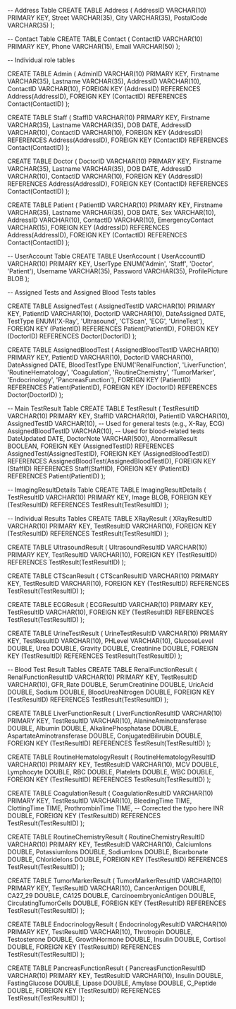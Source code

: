 -- Address Table
CREATE TABLE Address (
    AddressID VARCHAR(10) PRIMARY KEY,
    Street VARCHAR(35),
    City VARCHAR(35),
    PostalCode VARCHAR(35)
);

-- Contact Table
CREATE TABLE Contact (
    ContactID VARCHAR(10) PRIMARY KEY,
    Phone VARCHAR(15),
    Email VARCHAR(50)
);

-- Individual role tables

CREATE TABLE Admin (
    AdminID VARCHAR(10) PRIMARY KEY,
    Firstname VARCHAR(35),
    Lastname VARCHAR(35),
    AddressID VARCHAR(10),
    ContactID VARCHAR(10),
    FOREIGN KEY (AddressID) REFERENCES Address(AddressID),
    FOREIGN KEY (ContactID) REFERENCES Contact(ContactID)
);

CREATE TABLE Staff (
    StaffID VARCHAR(10) PRIMARY KEY,
    Firstname VARCHAR(35),
    Lastname VARCHAR(35),
    DOB DATE,
    AddressID VARCHAR(10),
    ContactID VARCHAR(10),
    FOREIGN KEY (AddressID) REFERENCES Address(AddressID),
    FOREIGN KEY (ContactID) REFERENCES Contact(ContactID)
);

CREATE TABLE Doctor (
    DoctorID VARCHAR(10) PRIMARY KEY,
    Firstname VARCHAR(35),
    Lastname VARCHAR(35),
    DOB DATE,
    AddressID VARCHAR(10),
    ContactID VARCHAR(10),
    FOREIGN KEY (AddressID) REFERENCES Address(AddressID),
    FOREIGN KEY (ContactID) REFERENCES Contact(ContactID)
);

CREATE TABLE Patient (
    PatientID VARCHAR(10) PRIMARY KEY,
    Firstname VARCHAR(35),
    Lastname VARCHAR(35),
    DOB DATE,
    Sex VARCHAR(10),
    AddressID VARCHAR(10),
    ContactID VARCHAR(10),
    EmergencyContact VARCHAR(15),
    FOREIGN KEY (AddressID) REFERENCES Address(AddressID),
    FOREIGN KEY (ContactID) REFERENCES Contact(ContactID)
);

-- UserAccount Table
CREATE TABLE UserAccount (
    UserAccountID VARCHAR(10) PRIMARY KEY,
    UserType ENUM('Admin', 'Staff', 'Doctor', 'Patient'),
    Username VARCHAR(35),
    Password VARCHAR(35),
    ProfilePicture BLOB
);

-- Assigned Tests and Assigned Blood Tests tables

CREATE TABLE AssignedTest (
    AssignedTestID VARCHAR(10) PRIMARY KEY,
    PatientID VARCHAR(10),
    DoctorID VARCHAR(10),
    DateAssigned DATE,
    TestType ENUM('X-Ray', 'Ultrasound', 'CTScan', 'ECG', 'UrineTest'),
    FOREIGN KEY (PatientID) REFERENCES Patient(PatientID),
    FOREIGN KEY (DoctorID) REFERENCES Doctor(DoctorID)
);

CREATE TABLE AssignedBloodTest (
    AssignedBloodTestID VARCHAR(10) PRIMARY KEY,
    PatientID VARCHAR(10),
    DoctorID VARCHAR(10),
    DateAssigned DATE,
    BloodTestType ENUM('RenalFunction', 'LiverFunction', 'RoutineHematology', 'Coagulation', 'RoutineChemistry', 'TumorMarker', 'Endocrinology', 'PancreasFunction'),
    FOREIGN KEY (PatientID) REFERENCES Patient(PatientID),
    FOREIGN KEY (DoctorID) REFERENCES Doctor(DoctorID)
);

-- Main TestResult Table
CREATE TABLE TestResult (
    TestResultID VARCHAR(10) PRIMARY KEY,
    StaffID VARCHAR(10),
    PatientID VARCHAR(10),
    AssignedTestID VARCHAR(10),        -- Used for general tests (e.g., X-Ray, ECG)
    AssignedBloodTestID VARCHAR(10),    -- Used for blood-related tests
    DateUpdated DATE,
    DoctorNote VARCHAR(500),
    AbnormalResult BOOLEAN,
    FOREIGN KEY (AssignedTestID) REFERENCES AssignedTest(AssignedTestID),
    FOREIGN KEY (AssignedBloodTestID) REFERENCES AssignedBloodTest(AssignedBloodTestID),
    FOREIGN KEY (StaffID) REFERENCES Staff(StaffID),
    FOREIGN KEY (PatientID) REFERENCES Patient(PatientID)
);

-- ImagingResultDetails Table
CREATE TABLE ImagingResultDetails (
    TestResultID VARCHAR(10) PRIMARY KEY,
    Image BLOB,
    FOREIGN KEY (TestResultID) REFERENCES TestResult(TestResultID)
);

-- Individual Results Tables
CREATE TABLE XRayResult (
    XRayResultID VARCHAR(10) PRIMARY KEY,
    TestResultID VARCHAR(10),
    FOREIGN KEY (TestResultID) REFERENCES TestResult(TestResultID)
);

CREATE TABLE UltrasoundResult (
    UltrasoundResultID VARCHAR(10) PRIMARY KEY,
    TestResultID VARCHAR(10),
    FOREIGN KEY (TestResultID) REFERENCES TestResult(TestResultID)
);

CREATE TABLE CTScanResult (
    CTScanResultID VARCHAR(10) PRIMARY KEY,
    TestResultID VARCHAR(10),
    FOREIGN KEY (TestResultID) REFERENCES TestResult(TestResultID)
);

CREATE TABLE ECGResult (
    ECGResultID VARCHAR(10) PRIMARY KEY,
    TestResultID VARCHAR(10),
    FOREIGN KEY (TestResultID) REFERENCES TestResult(TestResultID)
);

CREATE TABLE UrineTestResult (
    UrineTestResultID VARCHAR(10) PRIMARY KEY,
    TestResultID VARCHAR(10),
    PHLevel VARCHAR(10),
    GlucoseLevel DOUBLE,
    Urea DOUBLE,
    Gravity DOUBLE,
    Creatinine DOUBLE,
    FOREIGN KEY (TestResultID) REFERENCES TestResult(TestResultID)
);

-- Blood Test Result Tables
CREATE TABLE RenalFunctionResult (
    RenalFunctionResultID VARCHAR(10) PRIMARY KEY,
    TestResultID VARCHAR(10),
    GFR_Rate DOUBLE,
    SerumCreatinine DOUBLE,
    UricAcid DOUBLE,
    Sodium DOUBLE,
    BloodUreaNitrogen DOUBLE,
    FOREIGN KEY (TestResultID) REFERENCES TestResult(TestResultID)
);

CREATE TABLE LiverFunctionResult (
    LiverFunctionResultID VARCHAR(10) PRIMARY KEY,
    TestResultID VARCHAR(10),
    AlanineAminotransferase DOUBLE,
    Albumin DOUBLE,
    AlkalinePhosphatase DOUBLE,
    AspartateAminotransferase DOUBLE,
    ConjugatedBilirubin DOUBLE,
    FOREIGN KEY (TestResultID) REFERENCES TestResult(TestResultID)
);

CREATE TABLE RoutineHematologyResult (
    RoutineHematologyResultID VARCHAR(10) PRIMARY KEY,
    TestResultID VARCHAR(10),
    MCV DOUBLE,
    Lymphocyte DOUBLE,
    RBC DOUBLE,
    Platelets DOUBLE,
    WBC DOUBLE,
    FOREIGN KEY (TestResultID) REFERENCES TestResult(TestResultID)
);

CREATE TABLE CoagulationResult (
    CoagulationResultID VARCHAR(10) PRIMARY KEY,
    TestResultID VARCHAR(10),
    BleedingTime TIME,
    ClottingTime TIME,
    ProthrombinTime TIME, -- Corrected the typo here
    INR DOUBLE,
    FOREIGN KEY (TestResultID) REFERENCES TestResult(TestResultID)
);

CREATE TABLE RoutineChemistryResult (
    RoutineChemistryResultID VARCHAR(10) PRIMARY KEY,
    TestResultID VARCHAR(10),
    CalciumIons DOUBLE,
    PotassiumIons DOUBLE,
    SodiumIons DOUBLE,
    Bicarbonate DOUBLE,
    ChlorideIons DOUBLE,
    FOREIGN KEY (TestResultID) REFERENCES TestResult(TestResultID)
);

CREATE TABLE TumorMarkerResult (
    TumorMarkerResultID VARCHAR(10) PRIMARY KEY,
    TestResultID VARCHAR(10),
    CancerAntigen DOUBLE,
    CA27_29 DOUBLE,
    CA125 DOUBLE,
    CarcinoembryonicAntigen DOUBLE,
    CirculatingTumorCells DOUBLE,
    FOREIGN KEY (TestResultID) REFERENCES TestResult(TestResultID)
);

CREATE TABLE EndocrinologyResult (
    EndocrinologyResultID VARCHAR(10) PRIMARY KEY,
    TestResultID VARCHAR(10),
    Throtropin DOUBLE,
    Testosterone DOUBLE,
    GrowthHormone DOUBLE,
    Insulin DOUBLE,
    Cortisol DOUBLE,
    FOREIGN KEY (TestResultID) REFERENCES TestResult(TestResultID)
);

CREATE TABLE PancreasFunctionResult (
    PancreasFunctionResultID VARCHAR(10) PRIMARY KEY,
    TestResultID VARCHAR(10),
    Insulin DOUBLE,
    FastingGlucose DOUBLE,
    Lipase DOUBLE,
    Amylase DOUBLE,
    C_Peptide DOUBLE,
    FOREIGN KEY (TestResultID) REFERENCES TestResult(TestResultID)
);
